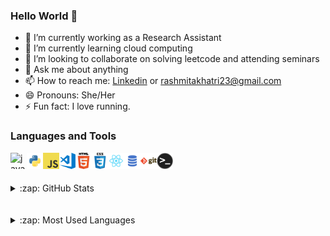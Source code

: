 ### Hello World 👋

<!--
**Rashmita2/Rashmita2** is a ✨ _special_ ✨ repository because its `README.md` (this file) appears on your GitHub profile.
-->

- 🔭 I’m currently working as a Research Assistant 
- 🌱 I’m currently learning cloud computing
- 👯 I’m looking to collaborate on solving leetcode and attending seminars
- 💬 Ask me about anything
- 📫 How to reach me: [Linkedin](https://www.linkedin.com/in/rashmita-khatri-986653184/) or rashmitakhatri23@gmail.com
- 😄 Pronouns: She/Her
- ⚡ Fun fact: I love running.

### Languages and Tools
<img align="left" alt="java" width="26px" height="26px" src="https://user-images.githubusercontent.com/67445848/113480594-a9b34e00-945a-11eb-8c99-4f4e3033b975.jpeg"
 />
<img align="left" alt="python" width="26px" src="https://raw.githubusercontent.com/github/explore/80688e429a7d4ef2fca1e82350fe8e3517d3494d/topics/python/python.png" />
<img align="left" alt="JavaScript" width="26px" src="https://raw.githubusercontent.com/github/explore/80688e429a7d4ef2fca1e82350fe8e3517d3494d/topics/javascript/javascript.png" />
<img align="left" alt="Visual Studio Code" width="26px" src="https://raw.githubusercontent.com/github/explore/80688e429a7d4ef2fca1e82350fe8e3517d3494d/topics/visual-studio-code/visual-studio-code.png" />
<img align="left" alt="HTML5" width="26px" src="https://raw.githubusercontent.com/github/explore/80688e429a7d4ef2fca1e82350fe8e3517d3494d/topics/html/html.png" />
<img align="left" alt="CSS3" width="26px" src="https://raw.githubusercontent.com/github/explore/80688e429a7d4ef2fca1e82350fe8e3517d3494d/topics/css/css.png" />
<img align="left" alt="React" width="26px" src="https://raw.githubusercontent.com/github/explore/80688e429a7d4ef2fca1e82350fe8e3517d3494d/topics/react/react.png" />
<img align="left" alt="SQL" width="26px" src="https://raw.githubusercontent.com/github/explore/80688e429a7d4ef2fca1e82350fe8e3517d3494d/topics/sql/sql.png" />
<img align="left" alt="Git" width="26px" src="https://raw.githubusercontent.com/github/explore/80688e429a7d4ef2fca1e82350fe8e3517d3494d/topics/git/git.png" />
<img align="left" alt="Terminal" width="26px" src="https://raw.githubusercontent.com/github/explore/80688e429a7d4ef2fca1e82350fe8e3517d3494d/topics/terminal/terminal.png" />
<br />
<br />
<details>
  <summary>:zap: GitHub Stats</summary>

  <img align="left" alt=" Rashmita's GitHub Stats" src="https://github-readme-stats.vercel.app/api?username=Rashmita2&show_icons=true&hide_border=true" />

</details>
<br />
<br />
<details>
  <summary>:zap: Most Used Languages</summary>
<img align="left" alt="Rashmita's GitHub Top Languages" src="https://github-readme-stats.vercel.app/api/top-langs/?username=Rashmita2" />

</details>

